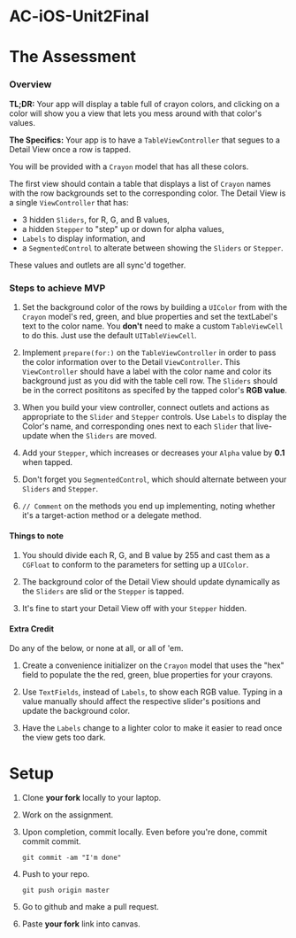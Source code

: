 # AC-iOS-Unit2Final

# The Assessment

### Overview

**TL;DR:** Your app will display a table full of crayon colors, and clicking on a color will show you a view that lets you mess around with that color's values.

**The Specifics:** Your app is to have a ```TableViewController``` that segues to a Detail View once a row is tapped. 

You will be provided with a ```Crayon``` model that has all these colors.

The first view should contain a table that displays a list of ```Crayon``` names with the row backgrounds set to the corresponding color. The Detail View is a single ```ViewController``` that has:

* 3 hidden ```Sliders```, for R, G, and B values, 
* a hidden ```Stepper``` to "step" up or down for alpha values,
* ```Labels``` to display information, and
* a ```SegmentedControl``` to alterate between showing the ```Sliders``` or ```Stepper```.

These values and outlets are all sync'd together. 

### Steps to achieve MVP

1. Set the background color of the rows by building a ```UIColor``` from with the ```Crayon``` model's red, green, and blue properties and set the textLabel's text to the color name. You **don't** need to make a custom ```TableViewCell```
to do this. Just use the default ```UITableViewCell```.

1. Implement ```prepare(for:)``` on the ```TableViewController``` in order to pass the color information over to the Detail ```ViewController```. This ```ViewController``` should have a label with the color name and color its background just as you did with the table cell row. The ```Sliders``` should be in the correct posititons as specifed by the tapped color's **RGB value**.

1. When you build your view controller, connect outlets and actions as appropriate to the 	```Slider``` and ```Stepper``` controls. Use ```Labels``` to display the Color's name, and corresponding ones next to each ```Slider``` that live-update when the ```Sliders``` are moved. 

1. Add your ```Stepper```, which increases or decreases your ```Alpha``` value by **0.1** when tapped. 

1. Don't forget you ```SegmentedControl```, which should alternate between your ```Sliders``` and ```Stepper```.

1. ```// Comment``` on the methods you end up implementing, noting whether it's a target-action method or a delegate method.

#### Things to note

1. You should divide each R, G, and B value by 255 and cast them as a ```CGFloat``` to conform to the parameters for setting up a ```UIColor```. 

1. The background color of the Detail View should update dynamically as the ```Sliders``` are slid or the ```Stepper``` is tapped. 

1. It's fine to start your Detail View off with your ```Stepper``` hidden.

#### Extra Credit
Do any of the below, or none at all, or all of 'em.

1. Create a convenience initializer on the ```Crayon``` model that uses the "hex" field to populate the the red, green, blue properties for your crayons. 

1. Use ```TextFields```, instead of ```Labels```, to show each RGB value. Typing in a value manually should affect the respective slider's positions and update the background color.

1. Have the ```Labels``` change to a lighter color to make it easier to read once the view gets too dark.

# Setup

1. Clone **your fork** locally to your laptop.

1. Work on the assignment.

1. Upon completion, commit locally. Even before you're done, commit commit commit.

	```
	git commit -am "I'm done"
	```

1. Push to your repo.

	```
	git push origin master
	```

1. Go to github and make a pull request.

1. Paste **your fork** link into canvas.
